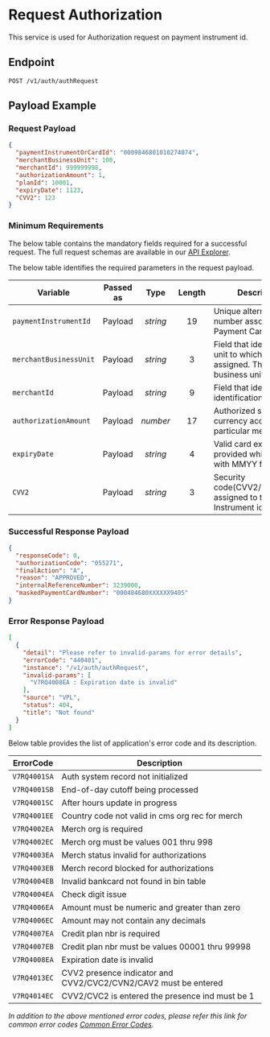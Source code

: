 # Request Authorization 

This service is used for Authorization request on payment instrument id.

## Endpoint

`POST /v1/auth/authRequest`

## Payload Example

### Request Payload

```json
{
  "paymentInstrumentOrCardId": "0009846801010274074",
  "merchantBusinessUnit": 100,
  "merchantId": 999999998,
  "authorizationAmount": 1,
  "planId": 10001,
  "expiryDate": 1123,
  "CVV2": 123
}
```

### Minimum Requirements

The below table contains the mandatory fields required for a successful request. The full request schemas are available in our [API Explorer](../api/?type=post&path=/v1/auth/authRequest).

The below table identifies the required parameters in the request payload.

| Variable | Passed as | Type | Length | Description/Values |
| -------- | :-------: | :--: | :------------: | ------------------ |
| `paymentInstrumentId` | Payload | *string* | 19 | Unique alternate identification number associated with Payment Card Number. |
| `merchantBusinessUnit` | Payload | *string* | 3 | Field that identifies the business unit to which the store is assigned. The values for the business unit are 001–998. |
| `merchantId` | Payload | *string* | 9 | Field that identifies the store identification number. |
| `authorizationAmount` | Payload | *number* | 17 | Authorized sales amount in the currency accepted by the particular merchant. |
| `expiryDate` | Payload | *string* | 4 | Valid card expire date should be provided which is of 4 character with MMYY format. |
| `CVV2` | Payload | *string* | 3 | Security code(CVV2/CVC2/CAV2/CVN2) assigned to the payment Instrument id. |

### Successful Response Payload

```json
{
  "responseCode": 0,
  "authorizationCode": "055271",
  "finalAction": "A",
  "reason": "APPROVED",
  "internalReferenceNumber": 3239000,
  "maskedPaymentCardNumber": "000484680XXXXXX9405"
}
```

### Error Response Payload

```json
[
  {
    "detail": "Please refer to invalid-params for error details",
    "errorCode": "440401",
    "instance": "/v1/auth/authRequest",
    "invalid-params": [
      "V7RQ4008EA : Expiration date is invalid"
    ],
    "source": "VPL",
    "status": 404,
    "title": "Not found"
  }
]
```

Below table provides the list of application's error code and its description.

| ErrorCode |  Description |
| --------  | ------------------ |
|`V7RQ4001SA` | Auth system record not initialized |
|`V7RQ4001SB` | End-of-day cutoff being processed | 
|`V7RQ4001SC` | After hours update in progress |
|`V7RQ4001EE` | Country code not valid in cms org rec for merch |
|`V7RQ4002EA` | Merch org is required |                                             
|`V7RQ4002EC` | Merch org must be values 001 thru 998 | 
|`V7RQ4003EA` | Merch status invalid for authorizations |
|`V7RQ4003EB` | Merch record blocked for authorizations | 
|`V7RQ4004EB` | Invalid bankcard not found in bin table |                          
|`V7RQ4004EA` | Check digit issue |                                                 
|`V7RQ4006EA` | Amount must be numeric and greater than zero |
|`V7RQ4006EC` | Amount may not contain any decimals | 
|`V7RQ4007EA` | Credit plan nbr is required |
|`V7RQ4007EB` | Credit plan nbr must be values 00001 thru 99998 | 
|`V7RQ4008EA` | Expiration date is invalid |
|`V7RQ4013EC` | CVV2 presence indicator and CVV2/CVC2/CVN2/CAV2 must be entered | 
|`V7RQ4014EC` | CVV2/CVC2 is entered the presence ind must be 1 |   

*In addition to the above mentioned error codes, please refer this link for common error codes [Common Error Codes](?path=docs/Common_Error_Code.md).*
